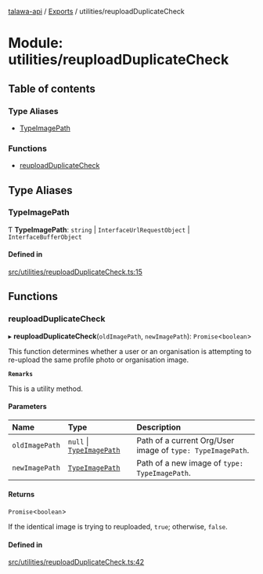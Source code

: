 [talawa-api](../README.md) / [Exports](../modules.md) / utilities/reuploadDuplicateCheck

# Module: utilities/reuploadDuplicateCheck

## Table of contents

### Type Aliases

- [TypeImagePath](utilities_reuploadDuplicateCheck.md#typeimagepath)

### Functions

- [reuploadDuplicateCheck](utilities_reuploadDuplicateCheck.md#reuploadduplicatecheck)

## Type Aliases

### TypeImagePath

Ƭ **TypeImagePath**: `string` \| `InterfaceUrlRequestObject` \| `InterfaceBufferObject`

#### Defined in

[src/utilities/reuploadDuplicateCheck.ts:15](https://github.com/Nitya-Pasrija/talawa-api/blob/d3a6af9/src/utilities/reuploadDuplicateCheck.ts#L15)

## Functions

### reuploadDuplicateCheck

▸ **reuploadDuplicateCheck**(`oldImagePath`, `newImagePath`): `Promise`<`boolean`\>

This function determines whether a user or an organisation is
attempting to re-upload the same profile photo or organisation image.

**`Remarks`**

This is a utility method.

#### Parameters

| Name | Type | Description |
| :------ | :------ | :------ |
| `oldImagePath` | ``null`` \| [`TypeImagePath`](utilities_reuploadDuplicateCheck.md#typeimagepath) | Path of a current Org/User image of `type: TypeImagePath`. |
| `newImagePath` | [`TypeImagePath`](utilities_reuploadDuplicateCheck.md#typeimagepath) | Path of a new image of `type: TypeImagePath`. |

#### Returns

`Promise`<`boolean`\>

If the identical image is trying to reuploaded, `true`; otherwise, `false`.

#### Defined in

[src/utilities/reuploadDuplicateCheck.ts:42](https://github.com/Nitya-Pasrija/talawa-api/blob/d3a6af9/src/utilities/reuploadDuplicateCheck.ts#L42)
